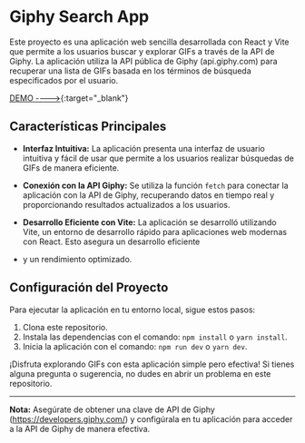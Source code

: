 # Giphy Search App

Este proyecto es una aplicación web sencilla desarrollada con React y Vite que permite a los usuarios buscar y explorar GIFs a través de la API de Giphy. La aplicación utiliza la API pública
de Giphy (api.giphy.com) para recuperar una lista de GIFs basada en los términos de búsqueda especificados por el usuario.


[DEMO ---->](https://giffappsearch.netlify.app/){:target="_blank"}

## Características Principales

- **Interfaz Intuitiva:** La aplicación presenta una interfaz de usuario intuitiva y fácil de usar que permite a los usuarios realizar búsquedas de GIFs de manera eficiente.

- **Conexión con la API Giphy:** Se utiliza la función `fetch` para conectar la aplicación con la API de Giphy, recuperando datos en tiempo real y proporcionando resultados actualizados a los usuarios.

- **Desarrollo Eficiente con Vite:** La aplicación se desarrolló utilizando Vite, un entorno de desarrollo rápido para aplicaciones web modernas con React. Esto asegura un desarrollo eficiente
- y un rendimiento optimizado.

## Configuración del Proyecto

Para ejecutar la aplicación en tu entorno local, sigue estos pasos:

1. Clona este repositorio.
2. Instala las dependencias con el comando: `npm install` o `yarn install`.
3. Inicia la aplicación con el comando: `npm run dev` o `yarn dev`.

¡Disfruta explorando GIFs con esta aplicación simple pero efectiva! Si tienes alguna pregunta o sugerencia, no dudes en abrir un problema en este repositorio.

---

**Nota:** Asegúrate de obtener una clave de API de Giphy (https://developers.giphy.com/) y configúrala en tu aplicación para acceder a la API de Giphy de manera efectiva.
